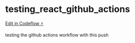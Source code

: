 # testing_react_github_actions

[Edit in Codeflow ⚡️](https://stackblitz.com/~/github.com/JuanPabloDiaz/testing_react_github_actions)

testing the github actions workflow with this push